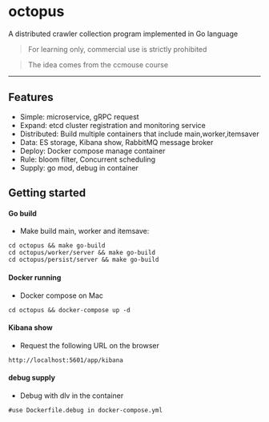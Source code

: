 # octopus
A distributed crawler collection program implemented in Go language



>For learning only, commercial use is strictly prohibited

>The idea comes from the ccmouse course
---

## Features
* Simple: microservice, gRPC request
* Expand: etcd cluster registration and monitoring service
* Distributed: Build multiple containers that include main,worker,itemsaver
* Data: ES storage, Kibana show, RabbitMQ message broker
* Deploy: Docker compose manage container
* Rule: bloom filter, Concurrent scheduling
* Supply: go mod, debug in container

## Getting started
#### Go build
- Make build main, worker and itemsave:
```
cd octopus && make go-build
cd octopus/worker/server && make go-build
cd octopus/persist/server && make go-build
```
    
#### Docker running
- Docker compose on Mac
```
cd octopus && docker-compose up -d
```
    
#### Kibana show
- Request the following URL on the browser
```
http://localhost:5601/app/kibana
```

#### debug supply
- Debug with dlv in the container
```
#use Dockerfile.debug in docker-compose.yml
```
